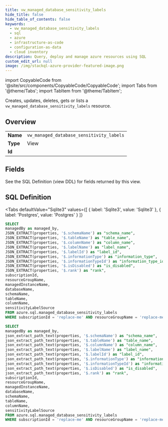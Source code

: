 ```yaml
--- 
title: vw_managed_database_sensitivity_labels
hide_title: false
hide_table_of_contents: false
keywords:
  - vw_managed_database_sensitivity_labels
  - sql
  - azure
  - infrastructure-as-code
  - configuration-as-data
  - cloud inventory
description: Query, deploy and manage azure resources using SQL
custom_edit_url: null
image: /img/stackql-azure-provider-featured-image.png
---
```


import CopyableCode from '@site/src/components/CopyableCode/CopyableCode';
import Tabs from '@theme/Tabs';
import TabItem from '@theme/TabItem';

Creates, updates, deletes, gets or lists a <code>vw_managed_database_sensitivity_labels</code> resource.

## Overview
<table><tbody>
<tr><td><b>Name</b></td><td><code>vw_managed_database_sensitivity_labels</code></td></tr>
<tr><td><b>Type</b></td><td>View</td></tr>
<tr><td><b>Id</b></td><td><CopyableCode code="azure.sql.vw_managed_database_sensitivity_labels" /></td></tr>
</tbody></table>

## Fields

See the SQL Definition (view DDL) for fields returned by this view.

## SQL Definition

<Tabs
defaultValue="Sqlite3"
values={[
{ label: 'Sqlite3', value: 'Sqlite3' },
{ label: 'Postgres', value: 'Postgres' }
]}
>
<TabItem value="Sqlite3">

```sql
SELECT
managedBy as managed_by,
JSON_EXTRACT(properties, '$.schemaName') as "schema_name",
JSON_EXTRACT(properties, '$.tableName') as "table_name",
JSON_EXTRACT(properties, '$.columnName') as "column_name",
JSON_EXTRACT(properties, '$.labelName') as "label_name",
JSON_EXTRACT(properties, '$.labelId') as "label_id",
JSON_EXTRACT(properties, '$.informationType') as "information_type",
JSON_EXTRACT(properties, '$.informationTypeId') as "information_type_id",
JSON_EXTRACT(properties, '$.isDisabled') as "is_disabled",
JSON_EXTRACT(properties, '$.rank') as "rank",
subscriptionId,
resourceGroupName,
managedInstanceName,
databaseName,
schemaName,
tableName,
columnName,
sensitivityLabelSource
FROM azure.sql.managed_database_sensitivity_labels
WHERE subscriptionId = 'replace-me' AND resourceGroupName = 'replace-me' AND managedInstanceName = 'replace-me' AND databaseName = 'replace-me' AND schemaName = 'replace-me' AND tableName = 'replace-me' AND columnName = 'replace-me' AND sensitivityLabelSource = 'replace-me';
```

</TabItem>
<TabItem value="Postgres">

```sql
SELECT
managedBy as managed_by,
json_extract_path_text(properties, '$.schemaName') as "schema_name",
json_extract_path_text(properties, '$.tableName') as "table_name",
json_extract_path_text(properties, '$.columnName') as "column_name",
json_extract_path_text(properties, '$.labelName') as "label_name",
json_extract_path_text(properties, '$.labelId') as "label_id",
json_extract_path_text(properties, '$.informationType') as "information_type",
json_extract_path_text(properties, '$.informationTypeId') as "information_type_id",
json_extract_path_text(properties, '$.isDisabled') as "is_disabled",
json_extract_path_text(properties, '$.rank') as "rank",
subscriptionId,
resourceGroupName,
managedInstanceName,
databaseName,
schemaName,
tableName,
columnName,
sensitivityLabelSource
FROM azure.sql.managed_database_sensitivity_labels
WHERE subscriptionId = 'replace-me' AND resourceGroupName = 'replace-me' AND managedInstanceName = 'replace-me' AND databaseName = 'replace-me' AND schemaName = 'replace-me' AND tableName = 'replace-me' AND columnName = 'replace-me' AND sensitivityLabelSource = 'replace-me';
```

</TabItem>
</Tabs>
